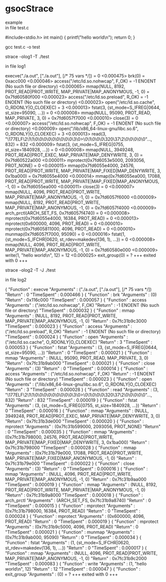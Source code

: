 # gsocStrace

example  
in file test.c

#include<stdio.h>
int main()
{
    printf("hello world\n");
    return 0;
}

gcc test.c -o test

strace -olog1 -T ./test

in file log1

execve("./a.out", ["./a.out"], [/* 75 vars */]) = 0 <0.000475>
brk(0)                                  = 0xacc000 <0.000046>
access("/etc/ld.so.nohwcap", F_OK)      = -1 ENOENT (No such file or directory) <0.000065>
mmap(NULL, 8192, PROT_READ|PROT_WRITE, MAP_PRIVATE|MAP_ANONYMOUS, -1, 0) = 0x7fd60580f000 <0.000023>
access("/etc/ld.so.preload", R_OK)      = -1 ENOENT (No such file or directory) <0.000023>
open("/etc/ld.so.cache", O_RDONLY|O_CLOEXEC) = 3 <0.000013>
fstat(3, {st_mode=S_IFREG|0644, st_size=95090, ...}) = 0 <0.000008>
mmap(NULL, 95090, PROT_READ, MAP_PRIVATE, 3, 0) = 0x7fd6057f7000 <0.000010>
close(3)                                = 0 <0.000007>
access("/etc/ld.so.nohwcap", F_OK)      = -1 ENOENT (No such file or directory) <0.000009>
open("/lib/x86_64-linux-gnu/libc.so.6", O_RDONLY|O_CLOEXEC) = 3 <0.000013>
read(3, "\177ELF\2\1\1\0\0\0\0\0\0\0\0\0\3\0>\0\1\0\0\0\320\37\2\0\0\0\0\0"..., 832) = 832 <0.000009>
fstat(3, {st_mode=S_IFREG|0755, st_size=1840928, ...}) = 0 <0.000008>
mmap(NULL, 3949248, PROT_READ|PROT_EXEC, MAP_PRIVATE|MAP_DENYWRITE, 3, 0) = 0x7fd60522a000 <0.000011>
mprotect(0x7fd6053e5000, 2093056, PROT_NONE) = 0 <0.000015>
mmap(0x7fd6055e4000, 24576, PROT_READ|PROT_WRITE, MAP_PRIVATE|MAP_FIXED|MAP_DENYWRITE, 3, 0x1ba000) = 0x7fd6055e4000 <0.000014>
mmap(0x7fd6055ea000, 17088, PROT_READ|PROT_WRITE, MAP_PRIVATE|MAP_FIXED|MAP_ANONYMOUS, -1, 0) = 0x7fd6055ea000 <0.000011>
close(3)                                = 0 <0.000007>
mmap(NULL, 4096, PROT_READ|PROT_WRITE, MAP_PRIVATE|MAP_ANONYMOUS, -1, 0) = 0x7fd6057f6000 <0.000009>
mmap(NULL, 8192, PROT_READ|PROT_WRITE, MAP_PRIVATE|MAP_ANONYMOUS, -1, 0) = 0x7fd6057f4000 <0.000009>
arch_prctl(ARCH_SET_FS, 0x7fd6057f4740) = 0 <0.000008>
mprotect(0x7fd6055e4000, 16384, PROT_READ) = 0 <0.000013>
mprotect(0x600000, 4096, PROT_READ)     = 0 <0.000010>
mprotect(0x7fd605811000, 4096, PROT_READ) = 0 <0.000010>
munmap(0x7fd6057f7000, 95090)           = 0 <0.000016>
fstat(1, {st_mode=S_IFCHR|0620, st_rdev=makedev(136, 1), ...}) = 0 <0.000008>
mmap(NULL, 4096, PROT_READ|PROT_WRITE, MAP_PRIVATE|MAP_ANONYMOUS, -1, 0) = 0x7fd60580e000 <0.000009>
write(1, "hello world\n", 12)           = 12 <0.000025>
exit_group(0)                           = ?
+++ exited with 0 +++


strace -olog2 -T -J ./test

in file log2 

{
  "Function" : execve
  "Arguments" : ("./a.out", ["./a.out"], [/* 75 vars */])
  "Return" : 0
  "TimeSpent" : 0.000466
}
{
  "Function" : brk
  "Arguments" : (0)
   "Return" : 0x116c000
  "TimeSpent" : 0.000057
}
{
  "Function" : access
  "Arguments" : ("/etc/ld.so.nohwcap", F_OK)
  "Return" : -1 ENOENT (No such file or directory)
  "TimeSpent" : 0.000032
}
{
  "Function" : mmap
  "Arguments" : (NULL, 8192, PROT_READ|PROT_WRITE, MAP_PRIVATE|MAP_ANONYMOUS, -1, 0)
  "Return" : 0x7fc31b9c3000
  "TimeSpent" : 0.000023
}
{
  "Function" : access
  "Arguments" : ("/etc/ld.so.preload", R_OK)
  "Return" : -1 ENOENT (No such file or directory)
  "TimeSpent" : 0.000024
}
{
  "Function" : open
  "Arguments" : ("/etc/ld.so.cache", O_RDONLY|O_CLOEXEC)
  "Return" : 3
  "TimeSpent" : 0.000053
}
{
  "Function" : fstat
  "Arguments" : (3, {st_mode=S_IFREG|0644, st_size=95090, ...})
  "Return" : 0
  "TimeSpent" : 0.000021
}
{
  "Function" : mmap
  "Arguments" : (NULL, 95090, PROT_READ, MAP_PRIVATE, 3, 0)
  "Return" : 0x7fc31b9ab000
  "TimeSpent" : 0.000021
}
{
  "Function" : close
  "Arguments" : (3)
  "Return" : 0
  "TimeSpent" : 0.000014
}
{
  "Function" : access
  "Arguments" : ("/etc/ld.so.nohwcap", F_OK)
  "Return" : -1 ENOENT (No such file or directory)
  "TimeSpent" : 0.000023
}
{
  "Function" : open
  "Arguments" : ("/lib/x86_64-linux-gnu/libc.so.6", O_RDONLY|O_CLOEXEC)
  "Return" : 3
  "TimeSpent" : 0.000028
}
{
  "Function" : read
  "Arguments" : (3, "\177ELF\2\1\1\0\0\0\0\0\0\0\0\0\3\0>\0\1\0\0\0\320\37\2\0\0\0\0\0"..., 832)
  "Return" : 832
  "TimeSpent" : 0.000019
}
{
  "Function" : fstat
  "Arguments" : (3, {st_mode=S_IFREG|0755, st_size=1840928, ...})
  "Return" : 0
  "TimeSpent" : 0.000016
}
{
  "Function" : mmap
  "Arguments" : (NULL, 3949248, PROT_READ|PROT_EXEC, MAP_PRIVATE|MAP_DENYWRITE, 3, 0)
  "Return" : 0x7fc31b3de000
  "TimeSpent" : 0.000020
}
{
  "Function" : mprotect
  "Arguments" : (0x7fc31b599000, 2093056, PROT_NONE)
  "Return" : 0
  "TimeSpent" : 0.000035
}
{
  "Function" : mmap
  "Arguments" : (0x7fc31b798000, 24576, PROT_READ|PROT_WRITE, MAP_PRIVATE|MAP_FIXED|MAP_DENYWRITE, 3, 0x1ba000)
  "Return" : 0x7fc31b798000
  "TimeSpent" : 0.000028
}
{
  "Function" : mmap
  "Arguments" : (0x7fc31b79e000, 17088, PROT_READ|PROT_WRITE, MAP_PRIVATE|MAP_FIXED|MAP_ANONYMOUS, -1, 0)
  "Return" : 0x7fc31b79e000
  "TimeSpent" : 0.000022
}
{
  "Function" : close
  "Arguments" : (3)
  "Return" : 0
  "TimeSpent" : 0.000016
}
{
  "Function" : mmap
  "Arguments" : (NULL, 4096, PROT_READ|PROT_WRITE, MAP_PRIVATE|MAP_ANONYMOUS, -1, 0)
  "Return" : 0x7fc31b9aa000
  "TimeSpent" : 0.000019
}
{
  "Function" : mmap
  "Arguments" : (NULL, 8192, PROT_READ|PROT_WRITE, MAP_PRIVATE|MAP_ANONYMOUS, -1, 0)
  "Return" : 0x7fc31b9a8000
  "TimeSpent" : 0.000018
}
{
  "Function" : arch_prctl
  "Arguments" : (ARCH_SET_FS, 0x7fc31b9a8740)
  "Return" : 0
  "TimeSpent" : 0.000015
}
{
  "Function" : mprotect
  "Arguments" : (0x7fc31b798000, 16384, PROT_READ)
  "Return" : 0
  "TimeSpent" : 0.000024
}
{
  "Function" : mprotect
  "Arguments" : (0x600000, 4096, PROT_READ)
  "Return" : 0
  "TimeSpent" : 0.000019
}
{
  "Function" : mprotect
  "Arguments" : (0x7fc31b9c5000, 4096, PROT_READ)
  "Return" : 0
  "TimeSpent" : 0.000021
}
{
  "Function" : munmap
  "Arguments" : (0x7fc31b9ab000, 95090)
  "Return" : 0
  "TimeSpent" : 0.000034
}
{
  "Function" : fstat
  "Arguments" : (1, {st_mode=S_IFCHR|0620, st_rdev=makedev(136, 1), ...})
  "Return" : 0
  "TimeSpent" : 0.000017
}
{
  "Function" : mmap
  "Arguments" : (NULL, 4096, PROT_READ|PROT_WRITE, MAP_PRIVATE|MAP_ANONYMOUS, -1, 0)
  "Return" : 0x7fc31b9c2000
  "TimeSpent" : 0.000083
}
{
  "Function" : write
  "Arguments" : (1, "hello world\n", 12)
  "Return" : 12
  "TimeSpent" : 0.000047
}
{
  "Function" : exit_group
  "Arguments" : (0) = ?
+++ exited with 0 +++
